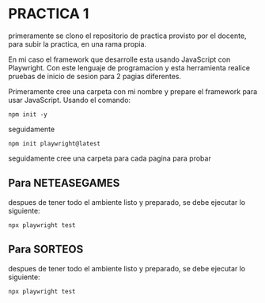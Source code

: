 # PRACTICA 1

primeramente se clono el repositorio de practica provisto por el docente, para subir la practica, en una rama propia.

En mi caso el framework que desarrolle esta usando JavaScript con Playwright.
Con este lenguaje de programacion y esta herramienta realice pruebas de inicio de sesion para 2 pagias diferentes.

Primeramente cree una carpeta con mi nombre y prepare el framework para usar JavaScript. Usando el comando:
```
npm init -y
```
seguidamente
```
npm init playwright@latest
```
seguidamente cree una carpeta para cada pagina para probar
## Para NETEASEGAMES

despues de tener todo el ambiente listo y preparado, se debe ejecutar lo siguiente:
```
npx playwright test
```
## Para SORTEOS
despues de tener todo el ambiente listo y preparado, se debe ejecutar lo siguiente:
```
npx playwright test
```